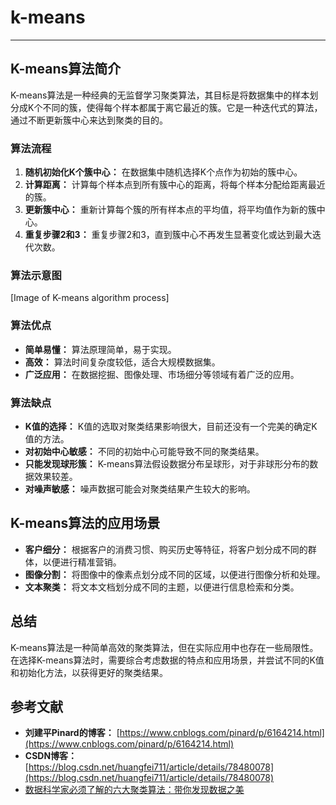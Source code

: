 # k-means

---

## K-means算法简介

K-means算法是一种经典的无监督学习聚类算法，其目标是将数据集中的样本划分成K个不同的簇，使得每个样本都属于离它最近的簇。它是一种迭代式的算法，通过不断更新簇中心来达到聚类的目的。

### 算法流程

1. **随机初始化K个簇中心：** 在数据集中随机选择K个点作为初始的簇中心。
2. **计算距离：** 计算每个样本点到所有簇中心的距离，将每个样本分配给距离最近的簇。
3. **更新簇中心：** 重新计算每个簇的所有样本点的平均值，将平均值作为新的簇中心。
4. **重复步骤2和3：** 重复步骤2和3，直到簇中心不再发生显著变化或达到最大迭代次数。

### 算法示意图

[Image of K-means algorithm process]

### 算法优点

* **简单易懂：** 算法原理简单，易于实现。
* **高效：** 算法时间复杂度较低，适合大规模数据集。
* **广泛应用：** 在数据挖掘、图像处理、市场细分等领域有着广泛的应用。

### 算法缺点

* **K值的选择：** K值的选取对聚类结果影响很大，目前还没有一个完美的确定K值的方法。
* **对初始中心敏感：** 不同的初始中心可能导致不同的聚类结果。
* **只能发现球形簇：** K-means算法假设数据分布呈球形，对于非球形分布的数据效果较差。
* **对噪声敏感：** 噪声数据可能会对聚类结果产生较大的影响。

## K-means算法的应用场景

* **客户细分：** 根据客户的消费习惯、购买历史等特征，将客户划分成不同的群体，以便进行精准营销。
* **图像分割：** 将图像中的像素点划分成不同的区域，以便进行图像分析和处理。
* **文本聚类：** 将文本文档划分成不同的主题，以便进行信息检索和分类。

## 总结

K-means算法是一种简单高效的聚类算法，但在实际应用中也存在一些局限性。在选择K-means算法时，需要综合考虑数据的特点和应用场景，并尝试不同的K值和初始化方法，以获得更好的聚类结果。


## 参考文献

* **刘建平Pinard的博客：** [https://www.cnblogs.com/pinard/p/6164214.html](https://www.cnblogs.com/pinard/p/6164214.html)
* **CSDN博客：** [https://blog.csdn.net/huangfei711/article/details/78480078](https://blog.csdn.net/huangfei711/article/details/78480078)
* [数据科学家必须了解的六大聚类算法：带你发现数据之美](https://www.jiqizhixin.com/articles/the-6-clustering-algorithms-data-scientists-need-to-know)



